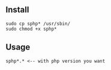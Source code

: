 ## Install
```
sudo cp sphp* /usr/sbin/
sudo chmod +x sphp*
```

## Usage
```
sphp*.* <-- with php version you want
```
